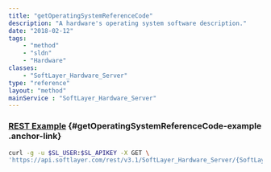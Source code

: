 ```yaml
---
title: "getOperatingSystemReferenceCode"
description: "A hardware's operating system software description."
date: "2018-02-12"
tags:
    - "method"
    - "sldn"
    - "Hardware"
classes:
    - "SoftLayer_Hardware_Server"
type: "reference"
layout: "method"
mainService : "SoftLayer_Hardware_Server"
---
```


### [REST Example](#getOperatingSystemReferenceCode-example) <a href="/article/rest/"><i class="fas fa-question"></i></a> {#getOperatingSystemReferenceCode-example .anchor-link} 
```bash
curl -g -u $SL_USER:$SL_APIKEY -X GET \
'https://api.softlayer.com/rest/v3.1/SoftLayer_Hardware_Server/{SoftLayer_Hardware_ServerID}/getOperatingSystemReferenceCode'
```
